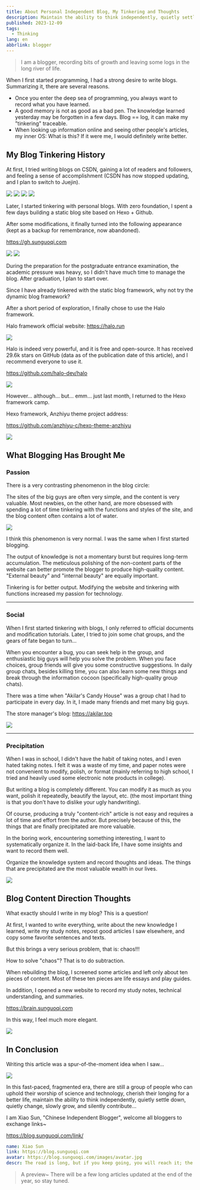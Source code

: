 ```yaml
---
title: About Personal Independent Blog, My Tinkering and Thoughts
description: Maintain the ability to think independently, quietly settle, subtly change, slowly grow, and silently contribute...
published: 2023-12-09
tags:
  - Thinking
lang: en
abbrlink: blogger
---
```


> I am a blogger, recording bits of growth and leaving some logs in the long river of life.

When I first started programming, I had a strong desire to write blogs. Summarizing it, there are several reasons.

- Once you enter the deep sea of programming, you always want to record what you have learned.
- A good memory is not as good as a bad pen. The knowledge learned yesterday may be forgotten in a few days. Blog == log, it can make my "tinkering" traceable.
- When looking up information online and seeing other people's articles, my inner OS: What is this? If it were me, I would definitely write better.

## My Blog Tinkering History

At first, I tried writing blogs on CSDN, gaining a lot of readers and followers, and feeling a sense of accomplishment (CSDN has now stopped updating, and I plan to switch to Juejin).

<img src="https://assets.guoqi.dev/images/202312091523941.webp"/>
<img src="https://assets.guoqi.dev/images/202312091524346.webp"/>
<img src="https://assets.guoqi.dev/images/202312091525477.webp"/>
<img src="https://assets.guoqi.dev/images/202312091525448.webp"/>

Later, I started tinkering with personal blogs. With zero foundation, I spent a few days building a static blog site based on Hexo + Github.

After some modifications, it finally turned into the following appearance (kept as a backup for remembrance, now abandoned).

https://gh.sunguoqi.com

<img src="https://assets.guoqi.dev/images/202312091526623.webp"/>
<img src="https://assets.guoqi.dev/images/202312091527369.webp"/>

During the preparation for the postgraduate entrance examination, the academic pressure was heavy, so I didn't have much time to manage the blog. After graduation, I plan to start over.

Since I have already tinkered with the static blog framework, why not try the dynamic blog framework?

After a short period of exploration, I finally chose to use the Halo framework.

Halo framework official website: https://halo.run

<img src="https://assets.guoqi.dev/images/202312091527843.webp"/>

Halo is indeed very powerful, and it is free and open-source. It has received 29.6k stars on GitHub (data as of the publication date of this article), and I recommend everyone to use it.

https://github.com/halo-dev/halo

<img src="https://assets.guoqi.dev/images/202312110346954.webp"/>

However... although... but... emm... just last month, I returned to the Hexo framework camp.

Hexo framework, Anzhiyu theme project address:

https://github.com/anzhiyu-c/hexo-theme-anzhiyu

<img src="https://assets.guoqi.dev/images/202312091528611.webp"/>

## What Blogging Has Brought Me

### Passion

There is a very contrasting phenomenon in the blog circle:

The sites of the big guys are often very simple, and the content is very valuable. Most newbies, on the other hand, are more obsessed with spending a lot of time tinkering with the functions and styles of the site, and the blog content often contains a lot of water.

<img src="https://assets.guoqi.dev/images/202312091541457.webp"/>

I think this phenomenon is very normal. I was the same when I first started blogging.

The output of knowledge is not a momentary burst but requires long-term accumulation. The meticulous polishing of the non-content parts of the website can better promote the blogger to produce high-quality content. "External beauty" and "internal beauty" are equally important.

Tinkering is for better output. Modifying the website and tinkering with functions increased my passion for technology.

---

### Social

When I first started tinkering with blogs, I only referred to official documents and modification tutorials. Later, I tried to join some chat groups, and the gears of fate began to turn...

When you encounter a bug, you can seek help in the group, and enthusiastic big guys will help you solve the problem. When you face choices, group friends will give you some constructive suggestions. In daily group chats, besides killing time, you can also learn some new things and break through the information cocoon (specifically high-quality group chats).

There was a time when "Akilar's Candy House" was a group chat I had to participate in every day. In it, I made many friends and met many big guys.

The store manager's blog: https://akilar.top

<img src="https://assets.guoqi.dev/images/202312091542346.webp" />

---

### Precipitation

When I was in school, I didn't have the habit of taking notes, and I even hated taking notes. I felt it was a waste of my time, and paper notes were not convenient to modify, polish, or format (mainly referring to high school, I tried and heavily used some electronic note products in college).

But writing a blog is completely different. You can modify it as much as you want, polish it repeatedly, beautify the layout, etc. (the most important thing is that you don't have to dislike your ugly handwriting).

Of course, producing a truly "content-rich" article is not easy and requires a lot of time and effort from the author. But precisely because of this, the things that are finally precipitated are more valuable.

In the boring work, encountering something interesting, I want to systematically organize it. In the laid-back life, I have some insights and want to record them well.

Organize the knowledge system and record thoughts and ideas. The things that are precipitated are the most valuable wealth in our lives.

<img src="https://assets.guoqi.dev/images/202312110226018.webp"/>

## Blog Content Direction Thoughts

What exactly should I write in my blog? This is a question!

At first, I wanted to write everything, write about the new knowledge I learned, write my study notes, repost good articles I saw elsewhere, and copy some favorite sentences and texts.

But this brings a very serious problem, that is: chaos!!!

How to solve "chaos"? That is to do subtraction.

When rebuilding the blog, I screened some articles and left only about ten pieces of content. Most of these ten pieces are life essays and play guides.

In addition, I opened a new website to record my study notes, technical understanding, and summaries.

https://brain.sunguoqi.com

In this way, I feel much more elegant.

<img src="https://assets.guoqi.dev/images/202312091544680.webp" />

## In Conclusion

Writing this article was a spur-of-the-moment idea when I saw...

<img src="https://assets.guoqi.dev/images/202312110244707.webp" >

In this fast-paced, fragmented era, there are still a group of people who can uphold their worship of science and technology, cherish their longing for a better life, maintain the ability to think independently, quietly settle down, quietly change, slowly grow, and silently contribute...

I am Xiao Sun, "Chinese Independent Blogger", welcome all bloggers to exchange links~

https://blog.sunguoqi.com/link/

```yml
name: Xiao Sun
link: https://blog.sunguoqi.com
avatar: https://blog.sunguoqi.com/images/avatar.jpg
descr: The road is long, but if you keep going, you will reach it; the task is difficult, but if you keep doing it, you will succeed!
```

> A preview~ There will be a few long articles updated at the end of the year, so stay tuned.

